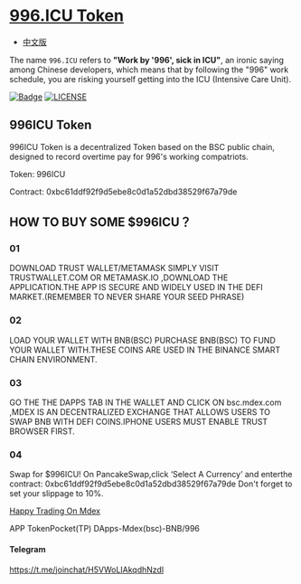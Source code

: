 [996.ICU Token](https://996.icu)
=======
* [中文版](./README_CN.md)

The name `996.ICU` refers to **"Work by '996', sick in ICU"**, an ironic saying among Chinese developers, which means that by following the "996" work schedule, you are risking yourself getting into the ICU (Intensive Care Unit).

[![Badge](https://img.shields.io/badge/link-996.icu-%23FF4D5B.svg)](https://996.icu/#/en_US)
[![LICENSE](https://img.shields.io/badge/license-Anti%20996-blue.svg)](https://github.com/996icu/996.ICU/blob/master/LICENSE)

## 996ICU Token
996ICU Token is a decentralized Token based on the BSC public chain, designed to record overtime pay for 996's working compatriots.

Token: 996ICU

Contract: 0xbc61ddf92f9d5ebe8c0d1a52dbd38529f67a79de

## HOW TO BUY SOME $996ICU？
### 01
DOWNLOAD TRUST WALLET/METAMASK SIMPLY VISIT TRUSTWALLET.COM OR METAMASK.IO ,DOWNLOAD THE APPLICATION.THE APP IS SECURE AND WIDELY USED IN THE DEFI MARKET.(REMEMBER TO NEVER SHARE YOUR SEED PHRASE)
### 02
LOAD YOUR WALLET WITH BNB(BSC) PURCHASE BNB(BSC) TO FUND YOUR WALLET WITH.THESE COINS ARE USED IN THE BINANCE SMART CHAIN ENVIRONMENT.
### 03
GO THE THE DAPPS TAB IN THE WALLET AND CLICK ON bsc.mdex.com ,MDEX IS AN DECENTRALIZED EXCHANGE THAT ALLOWS USERS TO SWAP BNB WITH DEFI COINS.IPHONE USERS MUST ENABLE TRUST BROWSER FIRST.
### 04
Swap for $996ICU! On PancakeSwap,click ‘Select A Currency’ and enterthe contract: 0xbc61ddf92f9d5ebe8c0d1a52dbd38529f67a79de Don't forget to set your slippage to 10%.

[Happy Trading On Mdex](https://bsc.mdex.com/#/swap?inputCurrency=0xbc61ddf92f9d5ebe8c0d1a52dbd38529f67a79de)

APP TokenPocket(TP) DApps-Mdex(bsc)-BNB/996

#### Telegram

https://t.me/joinchat/H5VWoLIAkqdhNzdl
